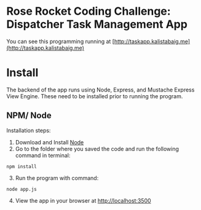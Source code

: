 # Rose Rocket Coding Challenge: Dispatcher Task Management App

You can see this programming running at [http://taskapp.kalistabaig.me](http://taskapp.kalistabaig.me)

# Install
The backend of the app runs using Node, Express, and Mustache Express View Engine. These need to be installed prior to running the program.

## NPM/ Node
Installation steps:
1. Download and Install [Node](https://nodejs.org/en/download/)
2. Go to the folder where you saved the code and run the following command in terminal:
 ``` 
 npm install
 ```
 3. Run the program with command: 
 ```
 node app.js
 ```
4. View the app in your browser at [http://localhost:3500](http://localhost:3500)



